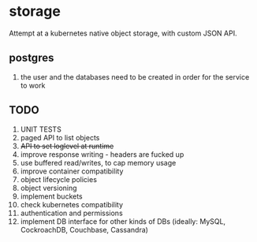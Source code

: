 # storage

Attempt at a kubernetes native object storage, with custom JSON API.

## postgres
1. the user and the databases need to be created in order for the service to work

## TODO
1. UNIT TESTS
2. paged API to list objects
3. <del>API to set loglevel at runtime</del>
4. improve response writing - headers are fucked up
5. use buffered read/writes, to cap memory usage
6. improve container compatibility
7. object lifecycle policies
8. object versioning
9. implement buckets
10. check kubernetes compatibility
11. authentication and permissions
12. implement DB interface for other kinds of DBs (ideally: MySQL, CockroachDB, Couchbase, Cassandra)